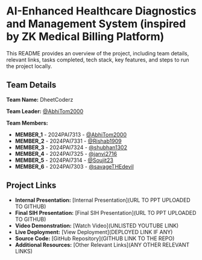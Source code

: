 # AI-Enhanced Healthcare Diagnostics and Management System (inspired by ZK Medical Billing Platform)

This README provides an overview of the project, including team details, relevant links, tasks completed, tech stack, key features, and steps to run the project locally.

## Team Details

**Team Name:** DheetCoderz

**Team Leader:** [@AbhiTom2000](https://github.com/AbhiTom2000)

**Team Members:**

- **MEMBER_1** - 2024PAI7313 - [@AbhiTom2000](https://github.com/AbhiTom2000)
- **MEMBER_2** - 2024PAI7331 - [@Rishab1909](https://github.com/Rishab1909)
- **MEMBER_3** - 2024PAI7324 - [@shubhan1302](https://github.com/shubhan1302)
- **MEMBER_4** - 2024PAI7325 - [@janvi2716](https://github.com/janvi2716)
- **MEMBER_5** - 2024PAI7314 - [@Soujit23](https://github.com/Soujit23)
- **MEMBER_6** - 2024PAI7303 - [@savageTHEdevil](https://github.com/savageTHEdevil)

## Project Links

- **Internal Presentation:** [Internal Presentation](URL TO PPT UPLOADED TO GITHUB)
- **Final SIH Presentation:** [Final SIH Presentation](URL TO PPT UPLOADED TO GITHUB)
- **Video Demonstration:** [Watch Video](UNLISTED YOUTUBE LINK)
- **Live Deployment:** [View Deployment](DEPLOYED LINK IF ANY)
- **Source Code:** [GitHub Repository](GITHUB LINK TO THE REPO)
- **Additional Resources:** [Other Relevant Links](ANY OTHER RELEVANT LINKS)
